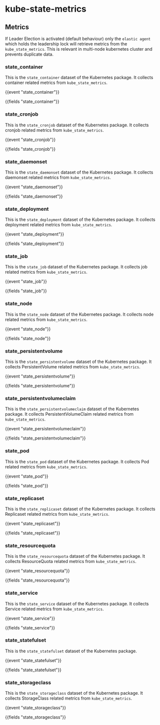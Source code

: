 # kube-state-metrics

## Metrics

If Leader Election is activated (default behaviour) only the `elastic agent` which holds the leadership lock
will retrieve metrics from the `kube_state_metrics`.
This is relevant in multi-node kubernetes cluster and prevents duplicate data.

### state_container

This is the `state_container` dataset of the Kubernetes package. It collects container related
metrics from `kube_state_metrics`.

{{event "state_container"}}

{{fields "state_container"}}

### state_cronjob

This is the `state_cronjob` dataset of the Kubernetes package. It collects cronjob related
metrics from `kube_state_metrics`.

{{event "state_cronjob"}}

{{fields "state_cronjob"}}

### state_daemonset

This is the `state_daemonset` dataset of the Kubernetes package. It collects daemonset related
metrics from `kube_state_metrics`.

{{event "state_daemonset"}}

{{fields "state_daemonset"}}

### state_deployment

This is the `state_deployment` dataset of the Kubernetes package. It collects deployment related
metrics from `kube_state_metrics`.

{{event "state_deployment"}}

{{fields "state_deployment"}}

### state_job

This is the `state_job` dataset of the Kubernetes package. It collects job related
metrics from `kube_state_metrics`.

{{event "state_job"}}

{{fields "state_job"}}

### state_node

This is the `state_node` dataset of the Kubernetes package. It collects node related
metrics from `kube_state_metrics`.

{{event "state_node"}}

{{fields "state_node"}}

### state_persistentvolume

This is the `state_persistentvolume` dataset of the Kubernetes package. It collects 
PersistentVolume related metrics from `kube_state_metrics`.

{{event "state_persistentvolume"}}

{{fields "state_persistentvolume"}}

### state_persistentvolumeclaim

This is the `state_persistentvolumeclaim` dataset of the Kubernetes package. It collects 
PersistentVolumeClaim related metrics from `kube_state_metrics`.

{{event "state_persistentvolumeclaim"}}

{{fields "state_persistentvolumeclaim"}}

### state_pod

This is the `state_pod` dataset of the Kubernetes package. It collects 
Pod related metrics from `kube_state_metrics`.

{{event "state_pod"}}

{{fields "state_pod"}}

### state_replicaset

This is the `state_replicaset` dataset of the Kubernetes package. It collects 
Replicaset related metrics from `kube_state_metrics`.

{{event "state_replicaset"}}

{{fields "state_replicaset"}}

### state_resourcequota

This is the `state_resourcequota` dataset of the Kubernetes package. It collects ResourceQuota related metrics
from `kube_state_metrics`.

{{event "state_resourcequota"}}

{{fields "state_resourcequota"}}

### state_service

This is the `state_service` dataset of the Kubernetes package. It collects 
Service related metrics from `kube_state_metrics`.

{{event "state_service"}}

{{fields "state_service"}}

### state_statefulset

This is the `state_statefulset` dataset of the Kubernetes package.

{{event "state_statefulset"}}

{{fields "state_statefulset"}}

### state_storageclass

This is the `state_storageclass` dataset of the Kubernetes package. It collects 
StorageClass related metrics from `kube_state_metrics`.

{{event "state_storageclass"}}

{{fields "state_storageclass"}}